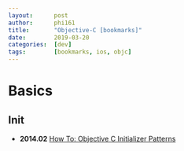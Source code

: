 ```yaml
---
layout:      post
author:      phi161
title:       "Objective-C [bookmarks]"
date:        2019-03-20
categories:  [dev]
tags:        [bookmarks, ios, objc]
---
```


# Basics

## Init

* **2014.02** [How To: Objective C Initializer Patterns](https://blog.twitter.com/2014/how-to-objective-c-initializer-patterns)
